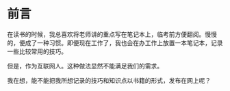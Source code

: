 # 前言

在读书的时候，我总喜欢将老师讲的重点写在笔记本上，临考前方便翻阅。慢慢的，便成了一种习惯。即便现在工作了，我也会在办工作上放置一本笔记本，记录一些比较常用的技巧。

但是，作为互联网人。这种做法显然不能满足我们的需求。

我在想，能不能把我所想记录的技巧和知识点以书籍的形式，发布在网上呢？